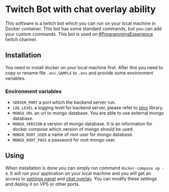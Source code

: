 # Twitch Bot with chat overlay ability

This software is a twitch bot which you can run on your local machine in Docker container. This bot has some standard commands, but you can add your custom commands. This bot is used on [#ProgrammingExperience](https://twitch.tv/programmingexperience/) twitch channel.

## Installation

You need to install docker on your local machine first. After this you need to copy or rename file `.env.SAMPLE` to `.env` and provide some environment variables.

### Environment variables

* `SERVER_PORT` a port which the backend server run.
* `LOG_LEVEL` a logging level for backend server, please refer to [pino](https://github.com/pinojs/pino) library.
* `MONGO_URL` an url to mongo database. You are able to use external mongo database.
* `MONGO_VERSION` a version of mongo database. It is an information for docker compose which version of mongo should be used.
* `MONGO_ROOT_USER` a name of root user for mongo database.
* `MONGO_ROOT_PASS` a password for root mongo user.

## Using

When installation is done you can simply run command `docker-compose up -d`. It will run your application on your local machine and you will get an access to [settings panel](http://localhost:8090/) and [chat overlay](http://localhost:8080/). You can modify these settings and deploy it on VPS or other ports.
